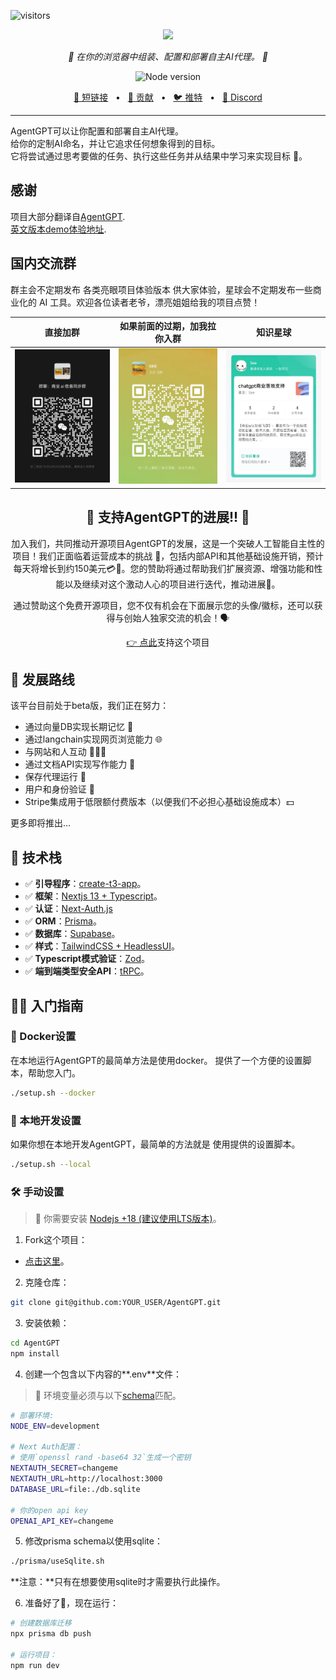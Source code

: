 ![visitors](https://visitor-badge.deta.dev/badge?page_id=RiseInRose.autogpt&left_color=blue&right_color=green)

<p align="center">
  <img src="https://raw.githubusercontent.com/reworkd/AgentGPT/main/public/banner.png?token=GHSAT0AAAAAAB7JND3U3VGGF3UYYHGYO4RAZBSDJAQ" height="300"/>
</p>

<p align="center">
  <em>🤖 在你的浏览器中组装、配置和部署自主AI代理。 🤖 </em>
</p>

<p align="center">
    <img alt="Node version" src="https://img.shields.io/static/v1?label=node&message=%20%3E=16.0.0&logo=node.js&color=2334D058" />
</p>

<p align="center">
<a href="https://agentgpt.reworkd.ai">🔗 短链接</a>
<span>&nbsp;&nbsp;•&nbsp;&nbsp;</span>
<a href="#-getting-started">🤝 贡献</a>
<span>&nbsp;&nbsp;•&nbsp;&nbsp;</span>
<a href="https://twitter.com/asimdotshrestha/status/1644883727707959296">🐦 推特</a>
<span>&nbsp;&nbsp;•&nbsp;&nbsp;</span>
<a href="https://discord.gg/3PccggEG">📢 Discord</a>
</p>

---

AgentGPT可以让你配置和部署自主AI代理。   
给你的定制AI命名，并让它追求任何想象得到的目标。   
它将尝试通过思考要做的任务、执行这些任务并从结果中学习来实现目标 🚀。   

## 感谢

项目大部分翻译自[AgentGPT](https://github.com/reworkd/AgentGPT).  
[英文版本demo体验地址](https://agentgpt.reworkd.ai/).  

## 国内交流群

群主会不定期发布 各类亮眼项目体验版本 供大家体验，星球会不定期发布一些商业化的 AI 工具。欢迎各位读者老爷，漂亮姐姐给我的项目点赞！

|              直接加群               |                 如果前面的过期，加我拉你入群                  |                      知识星球                       |
|:-------------------------------:|:-----------------------------------------------:|:-----------------------------------------------:|
| <img src="./img/WechatIMG88.jpeg" width="300"/> | <img src="./img/WechatIMG87.jpeg" width="300"/> | <img src="./img/WechatIMG81.jpeg" width="300"/> |


<h2 align="center">
💝 支持AgentGPT的进展!! 💝
</h2>

<p align="center">
加入我们，共同推动开源项目AgentGPT的发展，这是一个突破人工智能自主性的项目！我们正面临着运营成本的挑战 💸，包括内部API和其他基础设施开销，预计每天将增长到约150美元💳🤕。您的赞助将通过帮助我们扩展资源、增强功能和性能以及继续对这个激动人心的项目进行迭代，推动进展🚀。
</p>

<p align="center">
通过赞助这个免费开源项目，您不仅有机会在下面展示您的头像/徽标，还可以获得与创始人独家交流的机会！🗣️
</p>

<p align="center">
<a href="https://github.com/sponsors/reworkd-admin">👉 点此</a>支持这个项目
</p>



## 🎉 发展路线

该平台目前处于beta版，我们正在努力：

- 通过向量DB实现长期记忆 🧠
- 通过langchain实现网页浏览能力 🌐
- 与网站和人互动 👨‍👩‍👦
- 通过文档API实现写作能力 📄
- 保存代理运行 💾
- 用户和身份验证 🔐
- Stripe集成用于低限额付费版本（以便我们不必担心基础设施成本）💵

更多即将推出...

## 🚀 技术栈

- ✅ **引导程序**：[create-t3-app](https://create.t3.gg)。
- ✅ **框架**：[Nextjs 13 + Typescript](https://nextjs.org/)。
- ✅ **认证**：[Next-Auth.js](https://next-auth.js.org)
- ✅ **ORM**：[Prisma](https://prisma.io)。
- ✅ **数据库**：[Supabase](https://supabase.com/)。
- ✅ **样式**：[TailwindCSS + HeadlessUI](https://tailwindcss.com)。
- ✅ **Typescript模式验证**：[Zod](https://github.com/colinhacks/zod)。
- ✅ **端到端类型安全API**：[tRPC](https://trpc.io/)。

## 👨‍🚀 入门指南

### 🐳 Docker设置

在本地运行AgentGPT的最简单方法是使用docker。
提供了一个方便的设置脚本，帮助您入门。

```bash
./setup.sh --docker
```

### 👷 本地开发设置

如果你想在本地开发AgentGPT，最简单的方法就是
使用提供的设置脚本。

```bash
./setup.sh --local
```

### 🛠️ 手动设置

> 🚧 你需要安装 [Nodejs +18 (建议使用LTS版本)](https://nodejs.org/en/)。

1. Fork这个项目：

- [点击这里](https://github.com/reworkd/AgentGPT/fork)。

2. 克隆仓库：

```bash
git clone git@github.com:YOUR_USER/AgentGPT.git
```

3. 安装依赖：

```bash
cd AgentGPT
npm install
```

4. 创建一个包含以下内容的**.env**文件：

> 🚧 环境变量必须与以下[schema](https://github.com/reworkd/AgentGPT/blob/main/src/env/schema.mjs)匹配。

```bash
# 部署环境:
NODE_ENV=development

# Next Auth配置：
# 使用`openssl rand -base64 32`生成一个密钥
NEXTAUTH_SECRET=changeme
NEXTAUTH_URL=http://localhost:3000
DATABASE_URL=file:./db.sqlite

# 你的open api key
OPENAI_API_KEY=changeme
```

5. 修改prisma schema以使用sqlite：

```bash
./prisma/useSqlite.sh
```

**注意：**只有在想要使用sqlite时才需要执行此操作。

6. 准备好了🥳，现在运行：

```bash
# 创建数据库迁移
npx prisma db push

# 运行项目：
npm run dev
```

